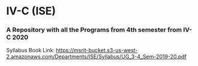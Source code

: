 # IV-C (ISE)
### A Repository with all the Programs from 4th semester from IV-C 2020<br/>

Syllabus Book Link: https://msrit-bucket.s3-us-west-2.amazonaws.com/Departments/ISE/Syllabus/UG_3-4_Sem-2019-20.pdf
